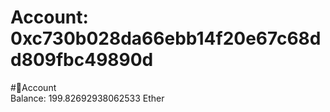 
Account: 0xc730b028da66ebb14f20e67c68dd809fbc49890d
===================================================
  
#📜Account  
Balance: 199.82692938062533 Ether